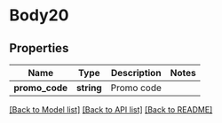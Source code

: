 # Body20

## Properties
Name | Type | Description | Notes
------------ | ------------- | ------------- | -------------
**promo_code** | **string** | Promo code | 

[[Back to Model list]](../README.md#documentation-for-models) [[Back to API list]](../README.md#documentation-for-api-endpoints) [[Back to README]](../README.md)


